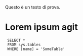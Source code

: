 Questo è un testo di prova.
# Lorem ipsum agit


```tsql
 SELECT *
 FROM sys.tables
 WHERE [name] = 'SomeTable'
 ```


